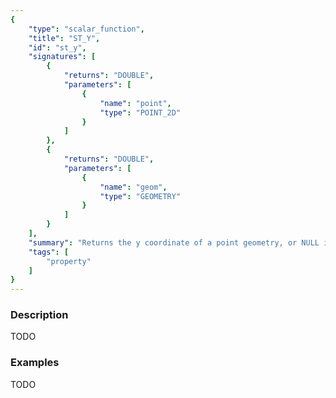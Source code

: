```yaml
---
{
    "type": "scalar_function",
    "title": "ST_Y",
    "id": "st_y",
    "signatures": [
        {
            "returns": "DOUBLE",
            "parameters": [
                {
                    "name": "point",
                    "type": "POINT_2D"
                }
            ]
        },
        {
            "returns": "DOUBLE",
            "parameters": [
                {
                    "name": "geom",
                    "type": "GEOMETRY"
                }
            ]
        }
    ],
    "summary": "Returns the y coordinate of a point geometry, or NULL if not a point or empty.",
    "tags": [
        "property"
    ]
}
---
```


### Description

TODO

### Examples

TODO

